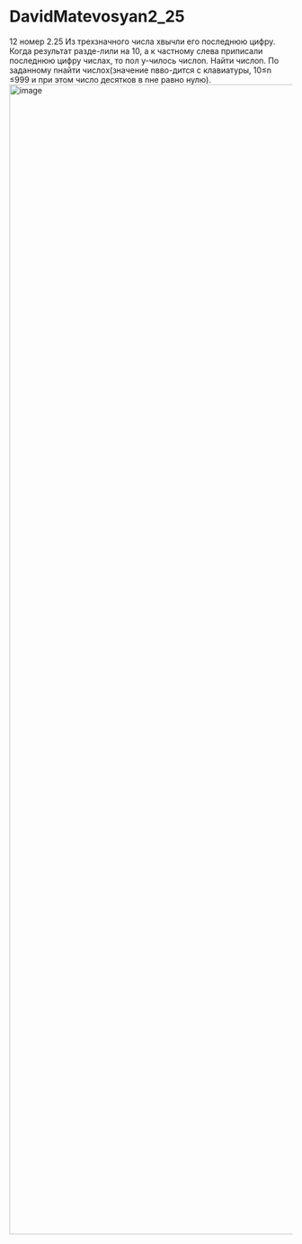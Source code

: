 # DavidMatevosyan2_25
12 номер
2.25   Из трехзначного числа xвычли его последнюю цифру. Когда результат разде-лили на 10, а к частному слева приписали последнюю цифру числаx, то пол   у-чилось числоn. Найти числоn. По заданному nнайти числоx(значение nвво-дится с клавиатуры, 10≤n ≤999 и при этом число десятков в nне равно нулю).
<img width="2047" alt="image" src="https://user-images.githubusercontent.com/113889057/193540184-996a0d75-1fa7-4588-b4ed-ab0012879889.png">
